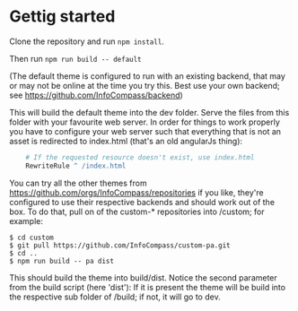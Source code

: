 # Gettig started

Clone the repository and run ```npm install```.

Then run ```npm run build -- default```

(The default theme is configured to run with an existing backend, 
that may or may not be online at the time you try this. Best use your own backend;
see https://github.com/InfoCompass/backend)

This will build the default theme into the dev folder. 
Serve the files from this folder with your favourite web server.
In order for things to work properly you have to configure your web server
such that everything that is not an asset
is redirected to index.html (that's an old angularJs thing):

``` apache
	# If the requested resource doesn't exist, use index.html
    RewriteRule ^ /index.html
```


You can try all the other themes from https://github.com/orgs/InfoCompass/repositories 
if you like, they're configured to use their
respective backends and should work out of the box. To do that, pull on of the
custom-* repositories into /custom; for example:

```
$ cd custom
$ git pull https://github.com/InfoCompass/custom-pa.git
$ cd ..
$ npm run build -- pa dist
```

This should build the theme into build/dist. Notice the second parameter from the
build script (here 'dist'): If it is present the theme will be build into the respective
sub folder of /build; if not, it will go to dev.



